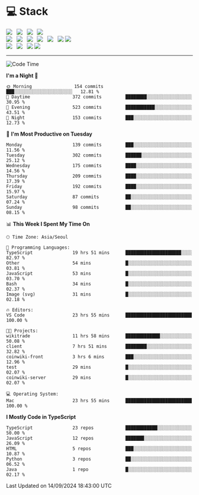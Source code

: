 <h1>💻 Stack</h1>
<div>
 <!-- badge : https://shields.io/ -->
 <!-- icon : https://simpleicons.org/?q=Get -->
 <img src="https://img.shields.io/badge/HTML5-e74c3c?style=flat-square&logo=HTML5&logoColor=white"/> &nbsp 
 <img src="https://img.shields.io/badge/CSS3-0A84FF?style=flat-square&logo=CSS3&logoColor=white"/> &nbsp 
 <img src="https://img.shields.io/badge/JavaScript-FFCD11?style=flat-square&logo=JavaScript&logoColor=white"/> &nbsp 
 <img src="https://img.shields.io/badge/TypeScript-3075C0?style=flat-square&logo=TypeScript&logoColor=white"/>
 <br/>
 <img src="https://img.shields.io/badge/Next-000000?style=flat-square&logo=nextdotjs&logoColor=white"/> &nbsp 
 <img src="https://img.shields.io/badge/React-00BCF6?style=flat-square&logo=React&logoColor=white"/> &nbsp 
 <img src="https://img.shields.io/badge/Redux-764ABC?style=flat-square&logo=Redux&logoColor=white"/> &nbsp
 <img src="https://img.shields.io/badge/Recoil-3578E5?style=flat-square&logo=recoil&logoColor=white"/> &nbsp
 <img src="https://img.shields.io/badge/React-Query-FF4154?style=flat-square&logo=reactquery&logoColor=white"/> &nbsp 
 <img src="https://img.shields.io/badge/styled%2Dcomponents-DB7093?style=flat-square&logo=styled%2Dcomponents&logoColor=white"/>
 <img src="https://img.shields.io/badge/CSS Modules-000000?style=flat-square&logo=CSS Modules&logoColor=white"/> &nbsp 
 <br/>
 <img src="https://img.shields.io/badge/Node-339933?style=flat-square&logo=Node.js&logoColor=white"/> &nbsp 
 <img src="https://img.shields.io/badge/Express-000000?style=flat-square&logo=Express&logoColor=white"/> &nbsp 
 <img src="https://img.shields.io/badge/MongoDB-47A248?style=flat-square&logo=MongoDB&logoColor=white"/>
 <img src="https://img.shields.io/badge/MariaDB-003545?style=flat-square&logo=mariadb&logoColor=white"/>
</div>

<hr>

<!--START_SECTION:waka-->
![Code Time](http://img.shields.io/badge/Code%20Time-1%2C310%20hrs%2048%20mins-blue)

**I'm a Night 🦉** 

```text
🌞 Morning                154 commits         ███░░░░░░░░░░░░░░░░░░░░░░   12.81 % 
🌆 Daytime                372 commits         ████████░░░░░░░░░░░░░░░░░   30.95 % 
🌃 Evening                523 commits         ███████████░░░░░░░░░░░░░░   43.51 % 
🌙 Night                  153 commits         ███░░░░░░░░░░░░░░░░░░░░░░   12.73 % 
```
📅 **I'm Most Productive on Tuesday** 

```text
Monday                   139 commits         ███░░░░░░░░░░░░░░░░░░░░░░   11.56 % 
Tuesday                  302 commits         ██████░░░░░░░░░░░░░░░░░░░   25.12 % 
Wednesday                175 commits         ████░░░░░░░░░░░░░░░░░░░░░   14.56 % 
Thursday                 209 commits         ████░░░░░░░░░░░░░░░░░░░░░   17.39 % 
Friday                   192 commits         ████░░░░░░░░░░░░░░░░░░░░░   15.97 % 
Saturday                 87 commits          ██░░░░░░░░░░░░░░░░░░░░░░░   07.24 % 
Sunday                   98 commits          ██░░░░░░░░░░░░░░░░░░░░░░░   08.15 % 
```


📊 **This Week I Spent My Time On** 

```text
🕑︎ Time Zone: Asia/Seoul

💬 Programming Languages: 
TypeScript               19 hrs 51 mins      █████████████████████░░░░   82.97 % 
Other                    54 mins             █░░░░░░░░░░░░░░░░░░░░░░░░   03.81 % 
JavaScript               53 mins             █░░░░░░░░░░░░░░░░░░░░░░░░   03.70 % 
Bash                     34 mins             █░░░░░░░░░░░░░░░░░░░░░░░░   02.37 % 
Image (svg)              31 mins             █░░░░░░░░░░░░░░░░░░░░░░░░   02.18 % 

🔥 Editors: 
VS Code                  23 hrs 55 mins      █████████████████████████   100.00 % 

🐱‍💻 Projects: 
wikitrade                11 hrs 58 mins      █████████████░░░░░░░░░░░░   50.08 % 
client                   7 hrs 51 mins       ████████░░░░░░░░░░░░░░░░░   32.82 % 
coinwiki-front           3 hrs 6 mins        ███░░░░░░░░░░░░░░░░░░░░░░   12.96 % 
test                     29 mins             █░░░░░░░░░░░░░░░░░░░░░░░░   02.07 % 
coinwiki-server          29 mins             █░░░░░░░░░░░░░░░░░░░░░░░░   02.07 % 

💻 Operating System: 
Mac                      23 hrs 55 mins      █████████████████████████   100.00 % 
```

**I Mostly Code in TypeScript** 

```text
TypeScript               23 repos            ████████████░░░░░░░░░░░░░   50.00 % 
JavaScript               12 repos            ███████░░░░░░░░░░░░░░░░░░   26.09 % 
HTML                     5 repos             ███░░░░░░░░░░░░░░░░░░░░░░   10.87 % 
Python                   3 repos             ██░░░░░░░░░░░░░░░░░░░░░░░   06.52 % 
Java                     1 repo              █░░░░░░░░░░░░░░░░░░░░░░░░   02.17 % 
```




 Last Updated on 14/09/2024 18:43:00 UTC
<!--END_SECTION:waka-->
